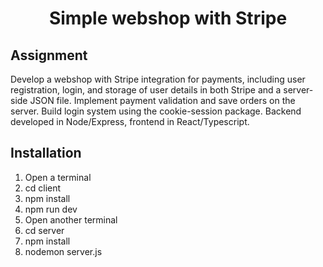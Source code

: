 <h1 align="center">
  Simple webshop with Stripe
</h1>

## Assignment

Develop a webshop with Stripe integration for payments, including user registration, login, and storage of user details in both Stripe and a server-side JSON file. Implement payment validation and save orders on the server. Build login system using the cookie-session package. Backend developed in Node/Express, frontend in React/Typescript.

## Installation

1.  Open a terminal
2.  cd client
3.  npm install
4.  npm run dev
5.  Open another terminal
6.  cd server
7.  npm install
8.  nodemon server.js
